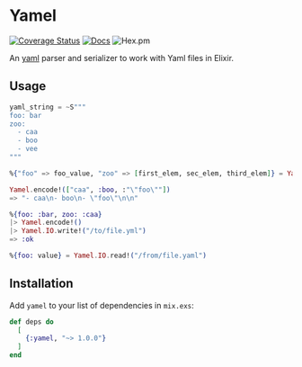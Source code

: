 # Yamel

[![Coverage Status](https://coveralls.io/repos/github/GPrimola/yamel/badge.svg?branch=master)](https://coveralls.io/github/GPrimola/yamel?branch=master)
[![Docs](https://img.shields.io/badge/api-docs-blueviolet.svg?style=flat)](https://hexdocs.pm/yamel)
![Hex.pm](https://img.shields.io/hexpm/v/yamel)
<!-- ![Hex.pm](https://img.shields.io/hexpm/dt/yamel) -->

An [yaml](https://en.wikipedia.org/wiki/YAML) parser and serializer to work with Yaml files in Elixir.

## Usage

```elixir
yaml_string = ~S"""
foo: bar
zoo:
  - caa
  - boo
  - vee
"""

%{"foo" => foo_value, "zoo" => [first_elem, sec_elem, third_elem]} = Yamel.decode!(yaml_string)

Yamel.encode!(["caa", :boo, :"\"foo\""])
=> "- caa\n- boo\n- \"foo\"\n\n"

%{foo: :bar, zoo: :caa}
|> Yamel.encode!()
|> Yamel.IO.write!("/to/file.yml")
=> :ok

%{foo: value} = Yamel.IO.read!("/from/file.yaml")
```

## Installation

Add `yamel` to your list of dependencies in `mix.exs`:

```elixir
def deps do
  [
    {:yamel, "~> 1.0.0"}
  ]
end
```
